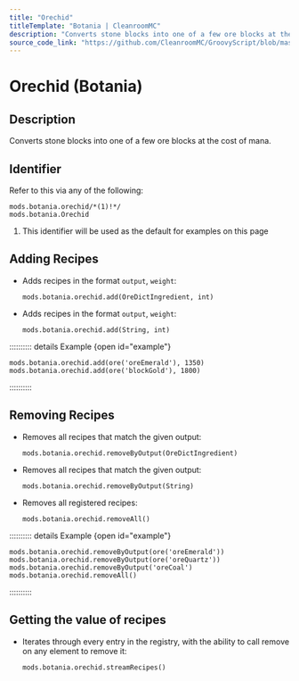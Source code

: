 ```yaml
---
title: "Orechid"
titleTemplate: "Botania | CleanroomMC"
description: "Converts stone blocks into one of a few ore blocks at the cost of mana."
source_code_link: "https://github.com/CleanroomMC/GroovyScript/blob/master/src/main/java/com/cleanroommc/groovyscript/compat/mods/botania/Orechid.java"
---
```


# Orechid (Botania)

## Description

Converts stone blocks into one of a few ore blocks at the cost of mana.

## Identifier

Refer to this via any of the following:

```groovy:no-line-numbers {1}
mods.botania.orechid/*(1)!*/
mods.botania.Orechid
```

1. This identifier will be used as the default for examples on this page

## Adding Recipes

- Adds recipes in the format `output`, `weight`:

    ```groovy:no-line-numbers
    mods.botania.orechid.add(OreDictIngredient, int)
    ```

- Adds recipes in the format `output`, `weight`:

    ```groovy:no-line-numbers
    mods.botania.orechid.add(String, int)
    ```

:::::::::: details Example {open id="example"}
```groovy:no-line-numbers
mods.botania.orechid.add(ore('oreEmerald'), 1350)
mods.botania.orechid.add(ore('blockGold'), 1800)
```

::::::::::

## Removing Recipes

- Removes all recipes that match the given output:

    ```groovy:no-line-numbers
    mods.botania.orechid.removeByOutput(OreDictIngredient)
    ```

- Removes all recipes that match the given output:

    ```groovy:no-line-numbers
    mods.botania.orechid.removeByOutput(String)
    ```

- Removes all registered recipes:

    ```groovy:no-line-numbers
    mods.botania.orechid.removeAll()
    ```

:::::::::: details Example {open id="example"}
```groovy:no-line-numbers
mods.botania.orechid.removeByOutput(ore('oreEmerald'))
mods.botania.orechid.removeByOutput(ore('oreQuartz'))
mods.botania.orechid.removeByOutput('oreCoal')
mods.botania.orechid.removeAll()
```

::::::::::

## Getting the value of recipes

- Iterates through every entry in the registry, with the ability to call remove on any element to remove it:

    ```groovy:no-line-numbers
    mods.botania.orechid.streamRecipes()
    ```
